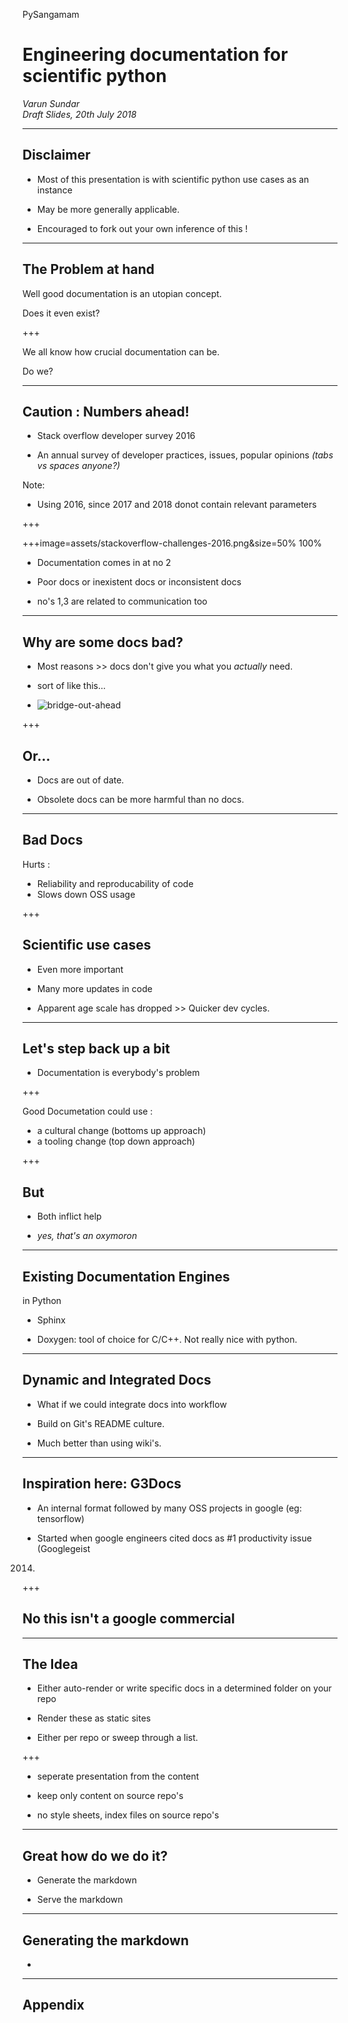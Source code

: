 PySangamam

# Engineering documentation for scientific python

_Varun Sundar_  
_Draft Slides, 20th July 2018_

---

## Disclaimer

* Most of this presentation is with scientific python use cases as an instance

* May be more generally applicable. 

* Encouraged to fork out your own inference of this !

---

## The Problem at hand

Well good documentation is an utopian concept.

Does it even exist?

+++

We all know how crucial documentation can be.

Do we?

---

## Caution : Numbers ahead!

* Stack overflow developer survey 2016

* An annual survey of developer practices, issues, popular opinions 
_(tabs vs spaces anyone?)_

Note:

- Using 2016, since 2017 and 2018 donot contain relevant parameters

+++

+++image=assets/stackoverflow-challenges-2016.png&size=50% 100%

* Documentation comes in at no 2

* Poor docs or inexistent docs or inconsistent docs

* no's 1,3 are related to communication too

---

## Why are some docs bad?

* Most reasons >> docs don't give you what you _actually_ need.

* sort of like this...

* ![bridge-out-ahead](https://i.imgflip.com/20tthj.jpg)

+++

## Or...

* Docs are out of date.

* Obsolete docs can be more harmful than no docs.

---

## Bad Docs

Hurts :

* Reliability and reproducability of code
* Slows down OSS usage

+++

## Scientific use cases

* Even more important

* Many more updates in code

* Apparent age scale has dropped >> Quicker dev cycles.

---

## Let's step back up a bit

* Documentation is everybody's problem

+++

Good Documetation could use :

* a cultural change (bottoms up approach)
* a tooling change (top down approach)

+++

## But 

* Both inflict help

* _yes, that's an oxymoron_

---

## Existing Documentation Engines 

in Python

* Sphinx

* Doxygen: tool of choice for C/C++. Not really nice with python.

---

## Dynamic and Integrated Docs

* What if we could integrate docs into workflow

* Build on Git's README culture.

* Much better than using wiki's.

---

## Inspiration here: G3Docs

* An internal format followed by many OSS projects in google (eg: tensorflow)

* Started when google engineers cited docs as #1 productivity issue (Googlegeist
2014)

+++

## No this isn't a google commercial

---

## The Idea

* Either auto-render or write specific docs in a determined folder on your repo

* Render these as static sites 

* Either per repo or sweep through a list.

+++

* seperate presentation from the content

* keep only content on source repo's

* no style sheets, index files on source repo's

---

## Great how do we do it?

* Generate the markdown 

* Serve the markdown

---

## Generating the markdown

* 

---

## Appendix





